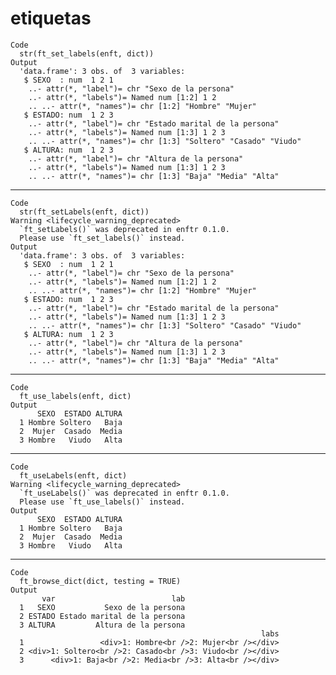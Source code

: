 # etiquetas

    Code
      str(ft_set_labels(enft, dict))
    Output
      'data.frame':	3 obs. of  3 variables:
       $ SEXO  : num  1 2 1
        ..- attr(*, "label")= chr "Sexo de la persona"
        ..- attr(*, "labels")= Named num [1:2] 1 2
        .. ..- attr(*, "names")= chr [1:2] "Hombre" "Mujer"
       $ ESTADO: num  1 2 3
        ..- attr(*, "label")= chr "Estado marital de la persona"
        ..- attr(*, "labels")= Named num [1:3] 1 2 3
        .. ..- attr(*, "names")= chr [1:3] "Soltero" "Casado" "Viudo"
       $ ALTURA: num  1 2 3
        ..- attr(*, "label")= chr "Altura de la persona"
        ..- attr(*, "labels")= Named num [1:3] 1 2 3
        .. ..- attr(*, "names")= chr [1:3] "Baja" "Media" "Alta"

---

    Code
      str(ft_setLabels(enft, dict))
    Warning <lifecycle_warning_deprecated>
      `ft_setLabels()` was deprecated in enftr 0.1.0.
      Please use `ft_set_labels()` instead.
    Output
      'data.frame':	3 obs. of  3 variables:
       $ SEXO  : num  1 2 1
        ..- attr(*, "label")= chr "Sexo de la persona"
        ..- attr(*, "labels")= Named num [1:2] 1 2
        .. ..- attr(*, "names")= chr [1:2] "Hombre" "Mujer"
       $ ESTADO: num  1 2 3
        ..- attr(*, "label")= chr "Estado marital de la persona"
        ..- attr(*, "labels")= Named num [1:3] 1 2 3
        .. ..- attr(*, "names")= chr [1:3] "Soltero" "Casado" "Viudo"
       $ ALTURA: num  1 2 3
        ..- attr(*, "label")= chr "Altura de la persona"
        ..- attr(*, "labels")= Named num [1:3] 1 2 3
        .. ..- attr(*, "names")= chr [1:3] "Baja" "Media" "Alta"

---

    Code
      ft_use_labels(enft, dict)
    Output
          SEXO  ESTADO ALTURA
      1 Hombre Soltero   Baja
      2  Mujer  Casado  Media
      3 Hombre   Viudo   Alta

---

    Code
      ft_useLabels(enft, dict)
    Warning <lifecycle_warning_deprecated>
      `ft_useLabels()` was deprecated in enftr 0.1.0.
      Please use `ft_use_labels()` instead.
    Output
          SEXO  ESTADO ALTURA
      1 Hombre Soltero   Baja
      2  Mujer  Casado  Media
      3 Hombre   Viudo   Alta

---

    Code
      ft_browse_dict(dict, testing = TRUE)
    Output
           var                          lab
      1   SEXO           Sexo de la persona
      2 ESTADO Estado marital de la persona
      3 ALTURA         Altura de la persona
                                                            labs
      1                 <div>1: Hombre<br />2: Mujer<br /></div>
      2 <div>1: Soltero<br />2: Casado<br />3: Viudo<br /></div>
      3      <div>1: Baja<br />2: Media<br />3: Alta<br /></div>

